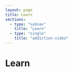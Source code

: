 ```yaml
---
layout: page
title: Learn
sections:
  - type: "subnav"
    title: "Learn"
  - type: "single"
    title: "addiction-video"
---
```


# <span class="emphasized-header">Learn</span>